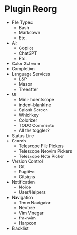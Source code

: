 # Plugin Reorg

- File Types:
  - Bash
  - Markdown
  - Etc.
- AI:
  - Copilot
  - ChatGPT
  - Etc.
- Color Scheme
- Completion
- Language Services
  - LSP
  - Mason
  - Treesitter
- UI
  - Mini-Indentscope
  - indent-blankline
  - Splash Screen
  - Whichkey
  - Colorizer
  - TODO Comments
  - All the toggles?
- Status Line
- Search
  - Telescope File Pickers
  - Telescope Neovim Pickers
  - Telescope Note Picker
- Version Control
  - Git
  - Fugitive
  - Gitsigns
- Notification
  - Noice
  - User/Helpers
- Navigation
  - Tmux Navigator
  - Neotree
  - Vim Vinegar
  - fm-nvim
  - Harpoon
- Blacklist

